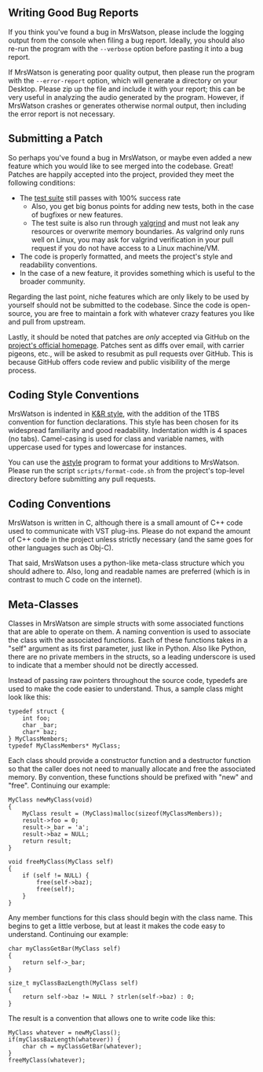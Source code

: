 Writing Good Bug Reports
------------------------

If you think you've found a bug in MrsWatson, please include the logging
output from the console when filing a bug report. Ideally, you should also
re-run the program with the `--verbose` option before pasting it into a bug
report.

If MrsWatson is generating poor quality output, then please run the program
with the `--error-report` option, which will generate a directory on your
Desktop. Please zip up the file and include it with your report; this can be
very useful in analyzing the audio generated by the program. However, if
MrsWatson crashes or generates otherwise normal output, then including the
error report is not necessary.


Submitting a Patch
------------------

So perhaps you've found a bug in MrsWatson, or maybe even added a new
feature which you would like to see merged into the codebase. Great!
Patches are happily accepted into the project, provided they meet the
following conditions:

* The [test suite][1] still passes with 100% success rate
  - Also, you get big bonus points for adding new tests, both in the case
    of bugfixes or new features.
  - The test suite is also run through [valgrind][5] and must not leak any
    resources or overwrite memory boundaries. As valgrind only runs well on
    Linux, you may ask for valgrind verification in your pull request if
    you do not have access to a Linux machine/VM.
* The code is properly formatted, and meets the project's style and
  readability conventions.
* In the case of a new feature, it provides something which is useful to
  the broader community.

Regarding the last point, niche features which are only likely to be used by
yourself should not be submitted to the codebase. Since the code is
open-source, you are free to maintain a fork with whatever crazy features
you like and pull from upstream.

Lastly, it should be noted that patches are *only* accepted via GitHub on
the [project's official homepage][4]. Patches sent as diffs over email,
with carrier pigeons, etc., will be asked to resubmit as pull requests over
GitHub. This is because GitHub offers code review and public visibility of
the merge process.


Coding Style Conventions
------------------------

MrsWatson is indented in [K&R style][2], with the addition of the 1TBS
convention for function declarations. This style has been chosen for its
widespread familiarity and good readability. Indentation width is 4 spaces
(no tabs). Camel-casing is used for class and variable names, with
uppercase used for types and lowercase for instances.

You can use the [astyle][3] program to format your additions to MrsWatson.
Please run the script `scripts/format-code.sh` from the project's top-level
directory before submitting any pull requests.


Coding Conventions
------------------

MrsWatson is written in C, although there is a small amount of C++ code
used to communicate with VST plug-ins. Please do not expand the amount of
C++ code in the project unless strictly necessary (and the same goes for
other languages such as Obj-C).

That said, MrsWatson uses a python-like meta-class structure which you
should adhere to. Also, long and readable names are preferred (which is in
contrast to much C code on the internet).


Meta-Classes
------------

Classes in MrsWatson are simple structs with some associated functions that
are able to operate on them. A naming convention is used to associate the
class with the associated functions. Each of these functions takes in a
"self" argument as its first parameter, just like in Python. Also like
Python, there are no private members in the structs, so a leading underscore
is used to indicate that a member should not be directly accessed.

Instead of passing raw pointers throughout the source code, typedefs are
used to make the code easier to understand. Thus, a sample class might look
like this:

    typedef struct {
        int foo;
        char _bar;
        char* baz;
    } MyClassMembers;
    typedef MyClassMembers* MyClass;

Each class should provide a constructor function and a destructor function
so that the caller does not need to manually allocate and free the
associated memory. By convention, these functions should be prefixed with
"new" and "free". Continuing our example:

    MyClass newMyClass(void)
    {
        MyClass result = (MyClass)malloc(sizeof(MyClassMembers));
        result->foo = 0;
        result->_bar = 'a';
        result->baz = NULL;
        return result;
    }

    void freeMyClass(MyClass self)
    {
        if (self != NULL) {
            free(self->baz);
            free(self);
        }
    }

Any member functions for this class should begin with the class name. This
begins to get a little verbose, but at least it makes the code easy to
understand. Continuing our example:

    char myClassGetBar(MyClass self)
    {
        return self->_bar;
    }

    size_t myClassBazLength(MyClass self)
    {
        return self->baz != NULL ? strlen(self->baz) : 0;
    }

The result is a convention that allows one to write code like this:

    MyClass whatever = newMyClass();
    if(myClassBazLength(whatever)) {
        char ch = myClassGetBar(whatever);
    }
    freeMyClass(whatever);


[1]: TESTING.md
[2]: http://en.wikipedia.org/wiki/Indent_style#K.26R_style
[3]: http://astyle.sourceforge.net/astyle.html
[4]: https://github.com/teragonaudio/MrsWatson
[5]: http://valgrind.org/
